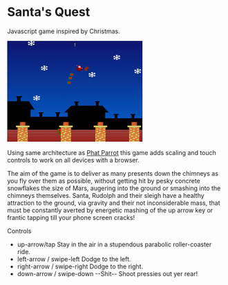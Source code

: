 Santa's Quest
=============

Javascript game inspired by Christmas.

![Screenshot](screenshot-1.png)

Using same architecture as [Phat Parrot](https://github.com/hollystyles/PhatParrot "Phat Parrot") this game adds scaling and touch controls to work on all devices with a browser.

The aim of the game is to deliver as many presents down the chimneys as you fly over them as possible, without getting hit by pesky concrete snowflakes the size of Mars, augering into the ground or smashing into the chimneys themselves. Santa, Rudolph and their sleigh have a healthy attraction to the ground, via gravity and their not inconsiderable mass, that must be constantly averted by energetic mashing of the up arrow key or frantic tapping till your phone screen cracks!

Controls

* up-arrow/tap               Stay in the air in a stupendous parabolic roller-coaster ride.
* left-arrow / swipe-left    Dodge to the left.
* right-arrow / swipe-right  Dodge to the right.
* down-arrow / swipe-down    --Shit-- Shoot pressies out yer rear!
